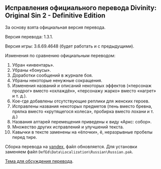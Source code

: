 Исправления официального перевода Divinity: Original Sin 2 - Definitive Edition
-------------------------------------------------------------------------------

За основу взята официальная версия перевода.

Версия перевода: 1.3.1.

Версия игры: 3.6.69.4648 (будет работать и с предыдущими).

Изменения по сравнению официальным переводом:

1. Убран «инвентарь».
2. Убраны «бонусы».
3. Доработки сообщений в журнале боя.
4. Убраны некоторые ненужные сокращения.
5. Изменения названий и описаний некоторых эффектов («персонаж продрог» вместо «охлаждён», «персонажу жарко» вместо «нагрет» и т. д.).
6. Кое-где добавлены отсутствующие реплики для женских героев.
7. Исправлены названия некоторых предметов (пень вместо бревна, прялка вместо «крутящегося колеса», пробирка вместо лохани и т. д.)
8. Названия алтарей перемещения приведены к виду «Аркс: собор».
9. Множество других исправлений и улучшений текста.
10. Кавычки в тексте заменены на «ёлочки», ё, неразрывные пробелы перед тире.

Сборка перевода на [yandex](https://yadi.sk/d/T6RNmWEk0Tn0Pg), файл обновляется.
Для установки заменяем файл `DefEd\Data\Localization\Russian\Russian.pak`.

[Тема для обсуждения перевода](https://arcanecoast.ru/forum/viewtopic.php?f=69&t=1479).